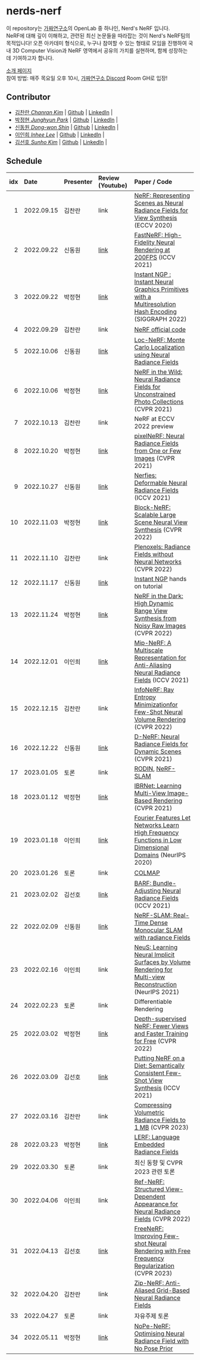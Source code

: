 # nerds-nerf

이 repository는 [가짜연구소](https://pseudo-lab.com)의 OpenLab 중 하나인, Nerd's NeRF 입니다. <br/>
NeRF에 대해 깊이 이해하고, 관련된 최신 논문들을 따라잡는 것이 Nerd's NeRF팀의 목적입니다! 오픈 아카데미 형식으로, 누구나 참여할 수 있는 형태로 모임을 진행하여 국내 3D Computer Vision과 NeRF 영역에서 공유의 가치를 실현하며, 함께 성장하는 데 기여하고자 합니다.

[소개 페이지](https://pseudo-lab.com/Nerd-s-NeRF-2efcb794acbb4a04880d09b162d123aa) <br/>
참여 방법: 매주 목요일 오후 10시, [가짜연구소 Discord](https://discord.gg/sDgnqYWA3G) Room GH로 입장!

## Contributor

- [김찬란 _Chanran Kim_](https://www.youtube.com/channel/UCWnc2XGGO9EqNcuXP-FVsuw) | [Github](https://github.com/seriousran) | [LinkedIn](https://www.linkedin.com/in/chanran-kim/) |
- [박정현 _Junghyun Park_](https://www.youtube.com/channel/UCjNHFyqcXtSLS4vXBa3Nh6A) | [Github](https://github.com/parkjh688) | [LinkedIn](https://www.linkedin.com/in/junghyun-eden/) |
- [신동원 _Dong-won Shin_](https://www.youtube.com/c/SLAMKR) | [Github](https://github.com/dong-won-shin) | [LinkedIn](https://www.linkedin.com/in/dong-won-shin-7a11b2240/) | 
- [이인희 _Inhee Lee_](https://www.youtube.com/@sulwon3902/featured) | [Github](https://github.com/Sulwon-0516) | [LinkedIn](https://www.linkedin.com/in/sulwon/) | 
- [김선호 _Sunho Kim_](https://www.youtube.com/channel/UCe8Q012lKq887dP76COM6eg) | [Github](https://github.com/Philipshrimp) | [LinkedIn](https://www.linkedin.com/in/ssunhokim/) | 

## Schedule

| idx |    Date    | Presenter | Review (Youtube) | Paper / Code |
|----:|:-----------|:----------|:-----------------|:------------ |
| 1   | 2022.09.15 | 김찬란    | link | [NeRF: Representing Scenes as Neural Radiance Fields for View Synthesis](https://arxiv.org/abs/2003.08934) (ECCV 2020) |
| 2   | 2022.09.22 | 신동원    | [link](https://youtu.be/-plCk0IhBGQ) | [FastNeRF: High-Fidelity Neural Rendering at 200FPS](https://ieeexplore.ieee.org/document/9710021) (ICCV 2021) |
| 3   | 2022.09.22 | 박정현    | [link](https://youtu.be/JMl9zkSudyU) | [Instant NGP : Instant Neural Graphics Primitives with a Multiresolution Hash Encoding](https://nvlabs.github.io/instant-ngp/) (SIGGRAPH 2022) |
| 4   | 2022.09.29 | 김찬란    | link | [NeRF official code](https://github.com/bmild/nerf) |
| 5   | 2022.10.06 | 신동원    | [link](https://youtu.be/kN7kIwRBKis) | [Loc-NeRF: Monte Carlo Localization using Neural Radiance Fields](https://arxiv.org/abs/2209.09050) |
| 6   | 2022.10.06 | 박정현    | [link](https://youtu.be/yXjVZ0tBNO8) | [NeRF in the Wild: Neural Radiance Fields for Unconstrained Photo Collections](https://arxiv.org/abs/2008.02268) (CVPR 2021) |
| 7   | 2022.10.13 | 김찬란    | link | NeRF at ECCV 2022 preview |
| 8   | 2022.10.20 | 박정현    | [link](https://youtu.be/RWOp8zGcbLI) |[pixelNeRF: Neural Radiance Fields from One or Few Images](https://arxiv.org/abs/2012.02190) (CVPR 2021)  |
| 9   | 2022.10.27 | 신동원    | [link](https://youtu.be/Eu7vVwnvkIU) | [Nerfies: Deformable Neural Radiance Fields](https://nerfies.github.io/) (ICCV 2021) |
| 10  | 2022.11.03 | 박정현    | [link](https://www.youtube.com/watch?v=nmM8nknt_bE&t=1202s) | [Block-NeRF: Scalable Large Scene Neural View Synthesis](https://arxiv.org/abs/2202.05263) (CVPR 2022) |
| 11  | 2022.11.10 | 김찬란    | link | [Plenoxels: Radiance Fields without Neural Networks](https://openaccess.thecvf.com/content/CVPR2022/papers/Fridovich-Keil_Plenoxels_Radiance_Fields_Without_Neural_Networks_CVPR_2022_paper.pdf) (CVPR 2022) |
| 12  | 2022.11.17 | 신동원    | [link](https://youtu.be/C9JHhkDJSpM) | [Instant NGP](https://github.com/NVlabs/instant-ngp.git) hands on tutorial  |
| 13  | 2022.11.24 | 박정현    | [link](https://www.youtube.com/watch?v=xq9SNMgQGOA) | [NeRF in the Dark: High Dynamic Range View Synthesis from Noisy Raw Images](https://openaccess.thecvf.com/content/CVPR2022/papers/Mildenhall_NeRF_in_the_Dark_High_Dynamic_Range_View_Synthesis_From_CVPR_2022_paper.pdf) (CVPR 2022) |
| 14  | 2022.12.01 | 이인희    | [link](https://youtu.be/_-fuel5WXSM) | [Mip-NeRF: A Multiscale Representation for Anti-Aliasing Neural Radiance Fields](https://openaccess.thecvf.com/content/ICCV2021/papers/Barron_Mip-NeRF_A_Multiscale_Representation_for_Anti-Aliasing_Neural_Radiance_Fields_ICCV_2021_paper.pdf) (ICCV 2021) |
| 15  | 2022.12.15 | 김찬란    | link | [InfoNeRF: Ray Entropy Minimizationfor Few-Shot Neural Volume Rendering](https://openaccess.thecvf.com/content/CVPR2022/papers/Kim_InfoNeRF_Ray_Entropy_Minimization_for_Few-Shot_Neural_Volume_Rendering_CVPR_2022_paper.pdf) (CVPR 2022) |
| 16  | 2022.12.22 | 신동원    | [link](https://youtu.be/y-4vLEo7hns) | [D-NeRF: Neural Radiance Fields for Dynamic Scenes](https://openaccess.thecvf.com/content/CVPR2021/papers/Pumarola_D-NeRF_Neural_Radiance_Fields_for_Dynamic_Scenes_CVPR_2021_paper.pdf) (CVPR 2021) |
| 17  | 2023.01.05 | 토론    | link | [RODIN](https://www.microsoft.com/en-us/research/publication/rodin-a-generative-model-for-sculpting-3d-digital-avatars-using-diffusion/), [NeRF-SLAM](https://github.com/ToniRV/NeRF-SLAM.git)  |
| 18  | 2023.01.12 | 박정현    | [link](https://www.youtube.com/watch?v=XMu2ujSM8Ik&t=1724s) | [IBRNet: Learning Multi-View Image-Based Rendering](https://arxiv.org/pdf/2102.13090.pdf) (CVPR 2021) |
| 19  | 2023.01.18 | 이인희    | [link](https://youtu.be/R_eVgkBgFBM) | [Fourier Features Let Networks Learn High Frequency Functions in Low Dimensional Domains](https://proceedings.neurips.cc/paper/2020/file/55053683268957697aa39fba6f231c68-Paper.pdf) (NeurIPS 2020) |
| 20  | 2023.01.26 | 토론    | link | [COLMAP](https://github.com/colmap/colmap.git)  |
| 21  | 2023.02.02 | 김선호    | [link](https://www.youtube.com/watch?v=iqEfKA7seNk) | [BARF: Bundle-Adjusting Neural Radiance Fields](https://openaccess.thecvf.com/content/ICCV2021/papers/Lin_BARF_Bundle-Adjusting_Neural_Radiance_Fields_ICCV_2021_paper.pdf) (ICCV 2021) |
| 22  | 2022.02.09 | 신동원    | [link](https://youtu.be/RGHcAnBFJYg) | [NeRF-SLAM: Real-Time Dense Monocular SLAM with radiance Fields](https://arxiv.org/pdf/2210.13641.pdf)  |
| 23  | 2022.02.16 | 이인희    | link | [NeuS: Learning Neural Implicit Surfaces by Volume Rendering for Multi-view Reconstruction](https://arxiv.org/pdf/2210.13641.pdf) (NeurIPS 2021)  |
| 24  | 2022.02.23 | 토론    | link | Differentiable Rendering  |
| 25  | 2022.03.02 | 박정현    | [link](https://youtu.be/dysfF6As_Io) | [Depth-supervised NeRF: Fewer Views and Faster Training for Free](https://arxiv.org/pdf/2107.02791.pdf) (CVPR 2022) |
| 26  | 2022.03.09 | 김선호    | [link](https://youtu.be/pcnTE3gqIoY) | [Putting NeRF on a Diet: Semantically Consistent Few-Shot View Synthesis](https://arxiv.org/pdf/2104.00677.pdf) (ICCV 2021)  |
| 27  | 2022.03.16 | 김찬란    | link | [Compressing Volumetric Radiance Fields to 1 MB](https://arxiv.org/pdf/2211.16386.pdf) (CVPR 2023)  |
| 28  | 2022.03.23 | 박정현    | [link](https://youtu.be/7cwLQ5_O9aw)| [LERF: Language Embedded Radiance Fields](https://arxiv.org/pdf/2303.09553.pdf) |
| 29  | 2022.03.30 | 토론      | link | 최신 동향 및 CVPR 2023 관련 토론 |
| 30  | 2022.04.06 | 이인희    | link | [Ref-NeRF: Structured View-Dependent Appearance for Neural Radiance Fields](https://arxiv.org/pdf/2112.03907) (CVPR 2022) |
| 31  | 2022.04.13 | 김선호    | [link](https://youtu.be/nNHqj23MBKQ)| [FreeNeRF: Improving Few-shot Neural Rendering with Free Frequency Regularization](https://arxiv.org/pdf/2303.07418) (CVPR 2023) |
| 32  | 2022.04.20 | 김찬란    | link | [Zip-NeRF: Anti-Aliased Grid-Based Neural Radiance Fields](https://arxiv.org/pdf/2304.06706) |
| 33  | 2022.04.27 | 토론      | link | 자유주제 토론 |
| 34  | 2022.05.11 | 박정현      | [link](https://youtu.be/2nSeVSjBuGU) | [NoPe-NeRF: Optimising Neural Radiance Field with No Pose Prior](https://arxiv.org/abs/2212.07388)|

